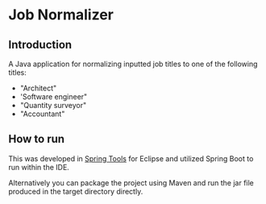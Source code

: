 # Job Normalizer

## Introduction

A Java application for normalizing inputted job titles to one of the following titles:

- "Architect"
- 'Software engineer"
- "Quantity surveyor"
- "Accountant"

## How to run
This was developed in [Spring Tools](https://spring.io/tools) for Eclipse and utilized Spring Boot to run within the IDE.

Alternatively you can package the project using Maven and run the jar file produced in the target directory directly.